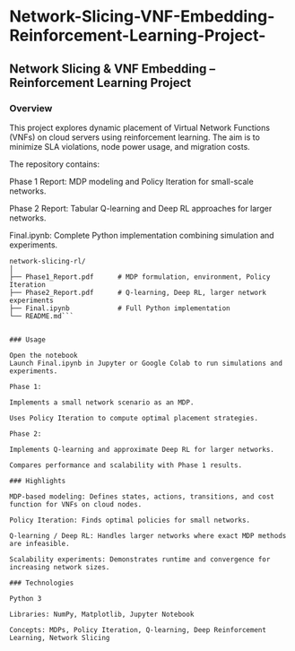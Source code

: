 # Network-Slicing-VNF-Embedding-Reinforcement-Learning-Project-

## Network Slicing & VNF Embedding – Reinforcement Learning Project

### Overview

This project explores dynamic placement of Virtual Network Functions (VNFs) on cloud servers using reinforcement learning. The aim is to minimize SLA violations, node power usage, and migration costs.

The repository contains:

Phase 1 Report: MDP modeling and Policy Iteration for small-scale networks.

Phase 2 Report: Tabular Q-learning and Deep RL approaches for larger networks.

Final.ipynb: Complete Python implementation combining simulation and experiments.

```text
network-slicing-rl/
│
├── Phase1_Report.pdf      # MDP formulation, environment, Policy Iteration
├── Phase2_Report.pdf      # Q-learning, Deep RL, larger network experiments
├── Final.ipynb            # Full Python implementation
└── README.md```


### Usage

Open the notebook
Launch Final.ipynb in Jupyter or Google Colab to run simulations and experiments.

Phase 1:

Implements a small network scenario as an MDP.

Uses Policy Iteration to compute optimal placement strategies.

Phase 2:

Implements Q-learning and approximate Deep RL for larger networks.

Compares performance and scalability with Phase 1 results.

### Highlights

MDP-based modeling: Defines states, actions, transitions, and cost function for VNFs on cloud nodes.

Policy Iteration: Finds optimal policies for small networks.

Q-learning / Deep RL: Handles larger networks where exact MDP methods are infeasible.

Scalability experiments: Demonstrates runtime and convergence for increasing network sizes.

### Technologies

Python 3

Libraries: NumPy, Matplotlib, Jupyter Notebook

Concepts: MDPs, Policy Iteration, Q-learning, Deep Reinforcement Learning, Network Slicing
